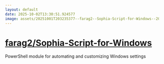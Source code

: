```yaml
---
layout: default
date: 2025-10-02T13:30:51.924577
image: assets/20251001T203235377--farag2--Sophia-Script-for-Windows--20251001T203637835--cropped.png
---
```


# [farag2/Sophia-Script-for-Windows](https://github.com/farag2/Sophia-Script-for-Windows)

PowerShell module for automating and customizing Windows settings
